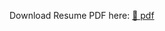 Download Resume PDF here: [🔗 pdf](https://aayushuppal.github.io/site/files/Resume-Aayush.pdf)

<object data="https://aayushuppal.github.io/site/files/Resume-Aayush.pdf"
        type="application/pdf" width="700px" height="700px">
    <embed src="https://aayushuppal.github.io/site/files/Resume-Aayush.pdf" />
</object>
